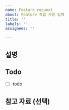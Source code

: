```yaml
---
name: Feature request
about: Feature 작업 사항 입력
title: ''
labels: ''
assignees: ''

---
```


## 설명

## Todo
- [ ] todo

## 참고 자료 (선택)
